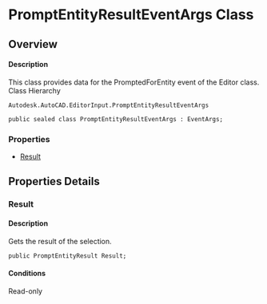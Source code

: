 # PromptEntityResultEventArgs Class

## Overview

#### Description
This class provides data for the PromptedForEntity event of the Editor class.
Class Hierarchy
```text
Autodesk.AutoCAD.EditorInput.PromptEntityResultEventArgs
```

```text
public sealed class PromptEntityResultEventArgs : EventArgs;
```

### Properties

- [Result](#result)


## Properties Details

### Result

#### Description
Gets the result of the selection.
```text
public PromptEntityResult Result;
```

#### Conditions
Read-only